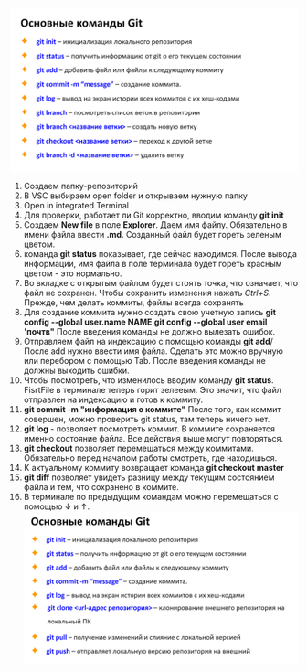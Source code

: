 ![image](123.png)
1. Создаем папку-репозиторий
2. В VSC выбираем open folder и открываем нужную папку
3. Open in integrated Terminal
4. Для проверки, работает ли Git корректно, вводим команду **git init**
5. Создаем **New file** в поле **Explorer**. Даем имя файлу. Обязательно в имени файла ввести **.md**. Созданный файл будет гореть зеленым цветом.
6. команда **git status** показывает, где сейчас находимся. После вывода информации, имя файла в поле терминала будет гореть красным цветом - это нормально.
7. Во вкладке с открытым файлом будет стоять точка, что означает, что файл не сохранен. Чтобы сохранить изменения нажать *Ctrl+S*. Прежде, чем делать коммиты, файлы всегда сохранять
8. Для создание коммита нужно создать свою учетную запись
**git config --global user.name NAME**
**git config --global user email 'почтв"**
После введения команды не должно вылезать ошибок.
9. Отправляем файл на индексацию с помощью команды **git add**/ После add нужно ввести имя файла. Сделать это можно вручную или перебором с помощью Tab.
После введения команды не должны выходить ошибки.
10. Чтобы посмотреть, что изменилось вводим команду **git status**. FisrtFile в терминале теперь горит зелееым. Это значит, что файл отправлен на индексацию и готов к коммиту.
11. **git commit -m "информация о коммите"**
После того, как коммит совершен, можно проверить git status, там теперь ничего нет.
12. **git log** - позволяет посмотреть коммит. В коммите сохраняется именно состояние файла.
Все действия выше могут повторяться.
13. **git checkout** позволяет перемещаться между коммитами. 
Обязательно перед началом работы смотреть, где находишься.
14. К актуальному коммиту возвращает команда **git checkout master**
15. **git diff** позволяет увидеть разницу между текущим состоянием файла и тем, что сохранено в коммите.
16. В терминале по предыдущим командам можно перемещаться с помощью ↓ и ↑. 
![image](124.png)
